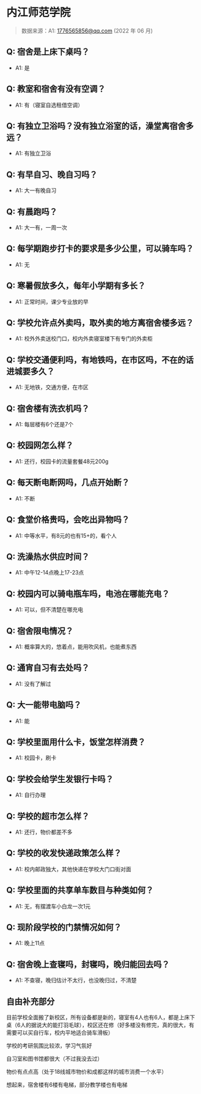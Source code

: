 # 内江师范学院

> 数据来源：A1: 1776565856@qq.com (2022 年 06 月)

## Q: 宿舍是上床下桌吗？

- A1: 是

## Q: 教室和宿舍有没有空调？

- A1: 有（寝室自选租借空调）

## Q: 有独立卫浴吗？没有独立浴室的话，澡堂离宿舍多远？

- A1: 有独立卫浴

## Q: 有早自习、晚自习吗？

- A1: 大一有晚自习

## Q: 有晨跑吗？

- A1: 大一有，一周一次

## Q: 每学期跑步打卡的要求是多少公里，可以骑车吗？

- A1: 无

## Q: 寒暑假放多久，每年小学期有多长？

- A1: 正常时间，课少专业放的早

## Q: 学校允许点外卖吗，取外卖的地方离宿舍楼多远？

- A1: 校外外卖送校门口，校内外卖寝室楼下有专门的外卖柜

## Q: 学校交通便利吗，有地铁吗，在市区吗，不在的话进城要多久？

- A1: 无地铁，交通方便，在市区

## Q: 宿舍楼有洗衣机吗？

- A1: 每层楼有6个还是7个

## Q: 校园网怎么样？

- A1: 还行，校园卡的流量套餐48元200g

## Q: 每天断电断网吗，几点开始断？

- A1: 不断

## Q: 食堂价格贵吗，会吃出异物吗？

- A1: 中等水平，有8元的也有15+的，看个人

## Q: 洗澡热水供应时间？

- A1: 中午12-14点晚上17-23点

## Q: 校园内可以骑电瓶车吗，电池在哪能充电？

- A1: 可以，但不清楚在哪充电

## Q: 宿舍限电情况？

- A1: 概率算大的，悠着点，能用吹风机，也能煮东西

## Q: 通宵自习有去处吗？

- A1: 没有了解过

## Q: 大一能带电脑吗？

- A1: 能

## Q: 学校里面用什么卡，饭堂怎样消费？

- A1: 校园卡，刷卡

## Q: 学校会给学生发银行卡吗？

- A1: 自行办理

## Q: 学校的超市怎么样？

- A1: 还行，物价都差不多

## Q: 学校的收发快递政策怎么样？

- A1: 校内邮政独大，其他快递在学校大门口街对面

## Q: 学校里面的共享单车数目与种类如何？

- A1: 无，有摆渡车小白龙一次1元

## Q: 现阶段学校的门禁情况如何？

- A1: 晚上11点

## Q: 宿舍晚上查寝吗，封寝吗，晚归能回去吗？

- A1: 不查寝，晚归估计不太行，也没晚归过，不清楚

## 自由补充部分

目前学校全面搬了新校区，所有设备都是新的，寝室有4人也有6人，都是上床下桌（6人的据说大的能打羽毛球），校区还在修（好多楼没有修完，真的很大，有需要可以买自行车，校内平地适合骑车滑板）

学校的考研氛围比较浓，学习气氛好

自习室和图书馆都很大（不过我没去过）

物价有点点高（处于18线城市物价和成都这样的城市消费一个水平）

想起来，宿舍楼有6楼有电梯，部分教学楼也有电梯